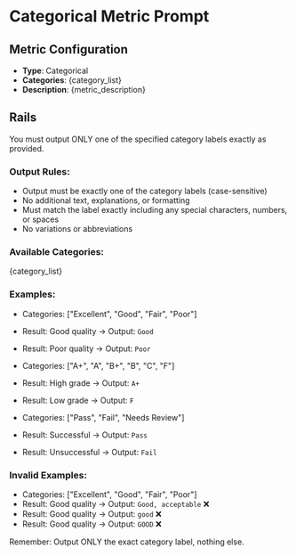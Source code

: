 # Categorical Metric Prompt

## Metric Configuration
- **Type**: Categorical
- **Categories**: {category_list}
- **Description**: {metric_description}

## Rails
You must output ONLY one of the specified category labels exactly as provided.

### Output Rules:
- Output must be exactly one of the category labels (case-sensitive)
- No additional text, explanations, or formatting
- Must match the label exactly including any special characters, numbers, or spaces
- No variations or abbreviations

### Available Categories:
{category_list}

### Examples:
- Categories: ["Excellent", "Good", "Fair", "Poor"]
- Result: Good quality → Output: `Good`
- Result: Poor quality → Output: `Poor`

- Categories: ["A+", "A", "B+", "B", "C", "F"]
- Result: High grade → Output: `A+`
- Result: Low grade → Output: `F`

- Categories: ["Pass", "Fail", "Needs Review"]
- Result: Successful → Output: `Pass`
- Result: Unsuccessful → Output: `Fail`

### Invalid Examples:
- Categories: ["Excellent", "Good", "Fair", "Poor"]
- Result: Good quality → Output: `Good, acceptable` ❌
- Result: Good quality → Output: `good` ❌
- Result: Good quality → Output: `GOOD` ❌

Remember: Output ONLY the exact category label, nothing else.
